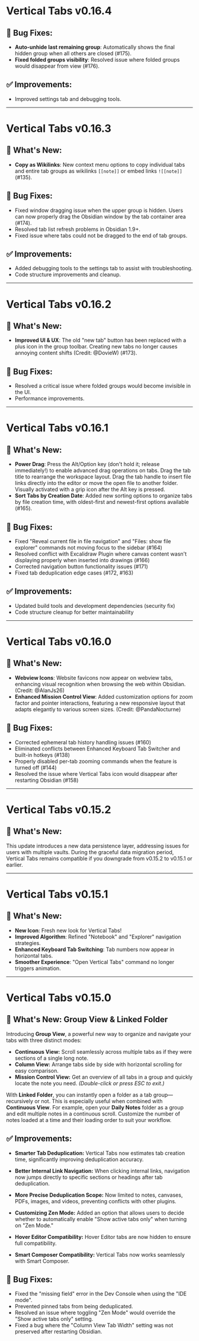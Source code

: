 # Vertical Tabs v0.16.4

## 🐛 Bug Fixes:

- **Auto-unhide last remaining group**: Automatically shows the final hidden group when all others are closed (#175).
- **Fixed folded groups visibility**: Resolved issue where folded groups would disappear from view (#176).

## ✅ Improvements:

- Improved settings tab and debugging tools.

---

# Vertical Tabs v0.16.3

## 🎉 What's New:

- **Copy as Wikilinks**: New context menu options to copy individual tabs and entire tab groups as wikilinks `[[note]]` or embed links `![[note]]` (#135).

## 🐛 Bug Fixes:

- Fixed window dragging issue when the upper group is hidden. Users can now properly drag the Obsidian window by the tab container area (#174).
- Resolved tab list refresh problems in Obsidian 1.9+.
- Fixed issue where tabs could not be dragged to the end of tab groups.

## ✅ Improvements:

- Added debugging tools to the settings tab to assist with troubleshooting.
- Code structure improvements and cleanup.

---

# Vertical Tabs v0.16.2

## 🎉 What's New:

- **Improved UI & UX**: The old "new tab" button has been replaced with a plus icon in the group toolbar. Creating new tabs no longer causes annoying content shifts (Credit: @DovieW) (#173).

## 🐛 Bug Fixes:

- Resolved a critical issue where folded groups would become invisible in the UI.
- Performance improvements.

---

# Vertical Tabs v0.16.1

## 🎉 What's New:

- **Power Drag**: Press the Alt/Option key (don't hold it; release immediately!) to enable advanced drag operations on tabs. Drag the tab title to rearrange the workspace layout. Drag the tab handle to insert file links directly into the editor or move the open file to another folder. Visually activated with a grip icon after the Alt key is pressed.
- **Sort Tabs by Creation Date**: Added new sorting options to organize tabs by file creation time, with oldest-first and newest-first options available (#165).

## 🐛 Bug Fixes:

- Fixed "Reveal current file in file navigation" and "Files: show file explorer" commands not moving focus to the sidebar (#164)
- Resolved conflict with Excalidraw Plugin where canvas content wasn't displaying properly when inserted into drawings (#166)
- Corrected navigation button functionality issues (#171)
- Fixed tab deduplication edge cases (#172, #163)

## ✅ Improvements:

- Updated build tools and development dependencies (security fix)
- Code structure cleanup for better maintainability

---

# Vertical Tabs v0.16.0

## 🎉 What's New:

- **Webview Icons**: Website favicons now appear on webview tabs, enhancing visual recognition when browsing the web within Obsidian. (Credit: @AlanJs26)
- **Enhanced Mission Control View**: Added customization options for zoom factor and pointer interactions, featuring a new responsive layout that adapts elegantly to various screen sizes. (Credit: @PandaNocturne)

## 🐛 Bug Fixes:

- Corrected ephemeral tab history handling issues (#160)
- Eliminated conflicts between Enhanced Keyboard Tab Switcher and built-in hotkeys (#138)
- Properly disabled per-tab zooming commands when the feature is turned off (#144)
- Resolved the issue where Vertical Tabs icon would disappear after restarting Obsidian (#158)

---

# Vertical Tabs v0.15.2

## 🎉 What's New:

This update introduces a new data persistence layer, addressing issues for users with multiple vaults. During the graceful data migration period, Vertical Tabs remains compatible if you downgrade from v0.15.2 to v0.15.1 or earlier.

---

# Vertical Tabs v0.15.1

## 🎉 What's New:

- **New Icon**: Fresh new look for Vertical Tabs!
- **Improved Algorithm**: Refined "Notebook" and "Explorer" navigation strategies.
- **Enhanced Keyboard Tab Switching**: Tab numbers now appear in horizontal tabs.
- **Smoother Experience**: "Open Vertical Tabs" command no longer triggers animation.

---

# Vertical Tabs v0.15.0

## 🎉 What's New: Group View & Linked Folder

Introducing **Group View**, a powerful new way to organize and navigate your tabs with three distinct modes:

- **Continuous View:** Scroll seamlessly across multiple tabs as if they were sections of a single long note.
- **Column View:** Arrange tabs side by side with horizontal scrolling for easy comparison.
- **Mission Control View:** Get an overview of all tabs in a group and quickly locate the note you need. *(Double-click or press ESC to exit.)*

With **Linked Folder**, you can instantly open a folder as a tab group—recursively or not. This is especially useful when combined with **Continuous View**. For example, open your **Daily Notes** folder as a group and edit multiple notes in a continuous scroll. Customize the number of notes loaded at a time and their loading order to suit your workflow.


## ✅ Improvements:

- **Smarter Tab Deduplication:** Vertical Tabs now estimates tab creation time, significantly improving deduplication accuracy.

- **Better Internal Link Navigation:** When clicking internal links, navigation now jumps directly to specific sections or headings after tab deduplication.

- **More Precise Deduplication Scope:** Now limited to notes, canvases, PDFs, images, and videos, preventing conflicts with other plugins.
- **Customizing Zen Mode:** Added an option that allows users to decide whether to automatically enable "Show active tabs only" when turning on "Zen Mode."
- **Hover Editor Compatibility:** Hover Editor tabs are now hidden to ensure full compatibility.
- **Smart Composer Compatibility:** Vertical Tabs now works seamlessly with Smart Composer.

## 🐛 Bug Fixes:

- Fixed the "missing field" error in the Dev Console when using the "IDE mode".
- Prevented pinned tabs from being deduplicated.
- Resolved an issue where toggling "Zen Mode" would override the "Show active tabs only" setting.
- Fixed a bug where the "Column View Tab Width" setting was not preserved after restarting Obsidian.
